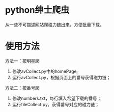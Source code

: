 # python绅士爬虫

从一些不可描述网站爬磁力链出来，方便批量下载。

# 使用方法

方法一：按明星爬
1. 修改avCollect.py中的homePage;
1. 运行avCollect.py，根据页面上的番号获得磁力链；

方法二：按番号爬
1. 修改numbers.txt，每行填入希望下载的番号；
1. 运行fileCollect.py，获得番号对应的磁力链；
